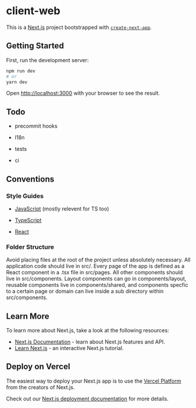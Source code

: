 # client-web

This is a [Next.js](https://nextjs.org/) project bootstrapped with [`create-next-app`](https://github.com/zeit/next.js/tree/canary/packages/create-next-app).

## Getting Started

First, run the development server:

```bash
npm run dev
# or
yarn dev
```

Open [http://localhost:3000](http://localhost:3000) with your browser to see the result.

## Todo

- precommit hooks

- l18n

- tests

- ci

## Conventions

### Style Guides

- [JavaScript](https://github.com/airbnb/javascript) (mostly relevent for TS too)

- [TypeScript](https://github.com/basarat/typescript-book/blob/master/docs/styleguide/styleguide.md)

- [React](https://github.com/airbnb/javascript/tree/master/react)

### Folder Structure

Avoid placing files at the root of the project unless absolutely necessary. All application code should live in src/. Every page of the app is defined as a React component in a .tsx file in src/pages. All other components should live in src/components. Layout components can go in components/layout, reusable components live in components/shared, and components specfic to a certain page or domain can live inside a sub directory within src/components.

## Learn More

To learn more about Next.js, take a look at the following resources:

- [Next.js Documentation](https://nextjs.org/docs) - learn about Next.js features and API.
- [Learn Next.js](https://nextjs.org/learn) - an interactive Next.js tutorial.

## Deploy on Vercel

The easiest way to deploy your Next.js app is to use the [Vercel Platform](https://vercel.com/import?utm_medium=default-template&filter=next.js&utm_source=create-next-app&utm_campaign=create-next-app-readme) from the creators of Next.js.

Check out our [Next.js deployment documentation](https://nextjs.org/docs/deployment) for more details.
